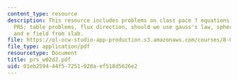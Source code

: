 ```yaml
---
content_type: resource
description: This resource includes problems on class pace ? equations; concepts;
  PRS; table problems, flux direction, should we use gauss's law, spherical shell
  and e field from slab.
file: https://ol-ocw-studio-app-production.s3.amazonaws.com/courses/8-02t-electricity-and-magnetism-spring-2005/01eb259444f57251928aef518d5626e2_prs_w02d2.pdf
file_type: application/pdf
resourcetype: Document
title: prs_w02d2.pdf
uid: 01eb2594-44f5-7251-928a-ef518d5626e2
---
```

